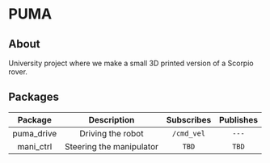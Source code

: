 # PUMA

## About
University project where we make a small 3D printed version of a Scorpio rover.

## Packages

| Package | Description | Subscribes | Publishes |
| :------: | :------: | :------: | :------: |
| puma_drive | Driving the robot | `/cmd_vel` | `---` |
| mani_ctrl | Steering the manipulator | `TBD` | `TBD` |
